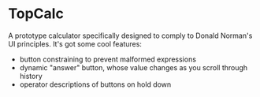 # TopCalc

A prototype calculator specifically designed to comply to Donald Norman's UI principles. It's got some cool features:

* button constraining to prevent malformed expressions
* dynamic "answer" button, whose value changes as you scroll through history
* operator descriptions of buttons on hold down

